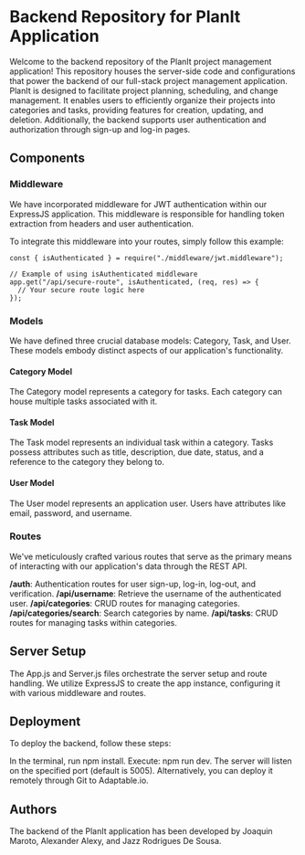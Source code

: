 # Backend Repository for PlanIt Application

Welcome to the backend repository of the PlanIt project management application! This repository houses the server-side code and configurations that power the backend of our full-stack project management application. PlanIt is designed to facilitate project planning, scheduling, and change management. It enables users to efficiently organize their projects into categories and tasks, providing features for creation, updating, and deletion. Additionally, the backend supports user authentication and authorization through sign-up and log-in pages.

## Components
### Middleware
We have incorporated middleware for JWT authentication within our ExpressJS application. This middleware is responsible for handling token extraction from headers and user authentication.

To integrate this middleware into your routes, simply follow this example:

```
const { isAuthenticated } = require("./middleware/jwt.middleware");

// Example of using isAuthenticated middleware
app.get("/api/secure-route", isAuthenticated, (req, res) => {
  // Your secure route logic here
});
```

### Models
We have defined three crucial database models: Category, Task, and User. These models embody distinct aspects of our application's functionality.

#### Category Model
The Category model represents a category for tasks. Each category can house multiple tasks associated with it.

#### Task Model
The Task model represents an individual task within a category. Tasks possess attributes such as title, description, due date, status, and a reference to the category they belong to.

#### User Model
The User model represents an application user. Users have attributes like email, password, and username.

### Routes
We've meticulously crafted various routes that serve as the primary means of interacting with our application's data through the REST API.

**/auth**: Authentication routes for user sign-up, log-in, log-out, and verification.
**/api/username**: Retrieve the username of the authenticated user.
**/api/categories**: CRUD routes for managing categories.
**/api/categories/search**: Search categories by name.
**/api/tasks**: CRUD routes for managing tasks within categories.

## Server Setup
The App.js and Server.js files orchestrate the server setup and route handling. We utilize ExpressJS to create the app instance, configuring it with various middleware and routes.

## Deployment
To deploy the backend, follow these steps:

In the terminal, run npm install.
Execute: npm run dev.
The server will listen on the specified port (default is 5005).
Alternatively, you can deploy it remotely through Git to Adaptable.io.

## Authors
The backend of the PlanIt application has been developed by Joaquin Maroto, Alexander Alexy, and Jazz Rodrigues De Sousa.

